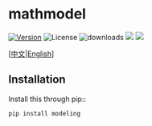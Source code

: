 mathmodel
=======================

[![Version](https://img.shields.io/pypi/v/mathmodel)](https://pypi.org/project/mathmodel/)
![License](https://img.shields.io/github/license/h-WAVES/Mathmodel)
![downloads](https://img.shields.io/github/downloads/h-WAVES/Mathmodel/total)
![](https://img.shields.io/badge/keras-tensorflow-blue.svg)
![](https://img.shields.io/badge/keras-tf.keras-blue.svg)



\[[中文](https://github.com/h-WAVES/Mathmodel/blob/main/README.zh-CN.md)|[English](https://github.com/h-WAVES/Mathmodel/blob/main/README.md)\]

Installation
------------

Install this through pip::

    pip install modeling
    
 



